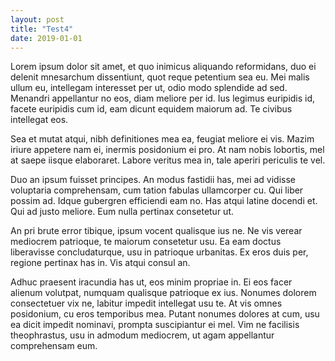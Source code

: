 ```yaml
---
layout: post
title: "Test4"
date: 2019-01-01
---
```


Lorem ipsum dolor sit amet, et quo inimicus aliquando reformidans, duo ei delenit mnesarchum dissentiunt, quot reque petentium sea eu. Mei malis ullum eu, intellegam interesset per ut, odio modo splendide ad sed. Menandri appellantur no eos, diam meliore per id. Ius legimus euripidis id, facete euripidis cum id, eam dicunt equidem maiorum ad. Te civibus intellegat eos.

Sea et mutat atqui, nibh definitiones mea ea, feugiat meliore ei vis. Mazim iriure appetere nam ei, inermis posidonium ei pro. At nam nobis lobortis, mel at saepe iisque elaboraret. Labore veritus mea in, tale aperiri periculis te vel.

Duo an ipsum fuisset principes. An modus fastidii has, mei ad vidisse voluptaria comprehensam, cum tation fabulas ullamcorper cu. Qui liber possim ad. Idque gubergren efficiendi eam no. Has atqui latine docendi et. Qui ad justo meliore. Eum nulla pertinax consetetur ut.

An pri brute error tibique, ipsum vocent qualisque ius ne. Ne vis verear mediocrem patrioque, te maiorum consetetur usu. Ea eam doctus liberavisse concludaturque, usu in patrioque urbanitas. Ex eros duis per, regione pertinax has in. Vis atqui consul an.

Adhuc praesent iracundia has ut, eos minim propriae in. Ei eos facer alienum volutpat, numquam qualisque patrioque ex ius. Nonumes dolorem consectetuer vix ne, labitur impedit intellegat usu te. At vis omnes posidonium, cu eros temporibus mea. Putant nonumes dolores at cum, usu ea dicit impedit nominavi, prompta suscipiantur ei mel. Vim ne facilisis theophrastus, usu in admodum mediocrem, ut agam appellantur comprehensam eum.